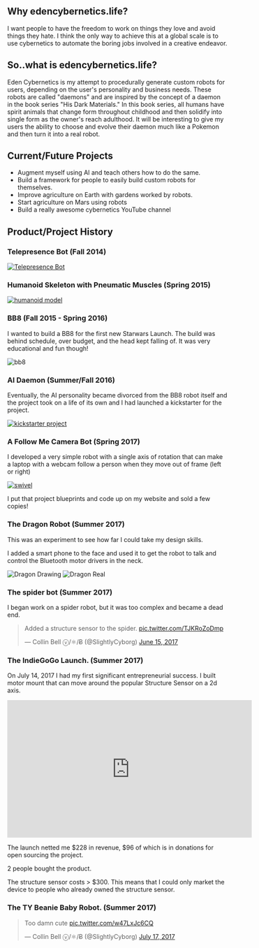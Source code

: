 ## Why edencybernetics.life?

I want people to have the freedom to work on things they love and avoid things they hate. I think the only way to achieve this at a global scale is to use cybernetics to automate the boring jobs involved in a creative endeavor. 

## So..what is edencybernetics.life?

Eden Cybernetics is my attempt to procedurally generate custom robots for users, depending on the user's personality and business needs. These robots are called "daemons" and are inspired by the concept of a daemon in the book series "His Dark Materials." In this book series, all humans have spirit animals that change form throughout childhood and then solidify into single form as the owner's reach adulthood. It will be interesting to give my users the ability to choose and evolve their daemon much like a Pokemon and then turn it into a real robot.

## Current/Future Projects

* Augment myself using AI and teach others how to do the same.
* Build a framework for people to easily build custom robots for themselves.
* Improve agriculture on Earth with gardens worked by robots.
* Start agriculture on Mars using robots
* Build a really awesome cybernetics YouTube channel

## Product/Project History

### Telepresence Bot (Fall 2014)

[![Telepresence Bot](pics/terminator.png "Telepresence")](https://www.youtube.com/watch?v=x-AWPga3eMs)

### Humanoid Skeleton with Pneumatic Muscles (Spring 2015)

[![humanoid model](pics/humanoid_demo.png "Humanoid")](https://www.youtube.com/watch?time_continue=17&v=7w53_cnqniA)

### BB8 (Fall 2015 - Spring 2016)

I wanted to build a BB8 for the first new Starwars Launch. The build was behind schedule, over budget, and the head kept falling of. It was very educational and fun though!

![bb8](pics/bb8.jpeg "bb8")

### AI Daemon (Summer/Fall 2016)

Eventually, the AI personality became divorced from the BB8 robot itself and the project took on a life of its own and I had launched a kickstarter for the project.

[![kickstarter project](pics/daemon_life_kickstarter.png "Kickstarter")](https://www.kickstarter.com/projects/748404476/import-soul-an-opensource-ai-dameon?ref=user_menu)

### A Follow Me Camera Bot (Spring 2017)

I developed a very simple robot with a single axis of rotation that can make a laptop with a webcam follow a person when they move out of frame (left or right)


[![swivel](pics/swivel.png "Swivel")](https://www.youtube.com/watch?v=Oq267ltnVC8)

I put that project blueprints and code up on my website and sold a few copies!


### The Dragon Robot (Summer 2017)

This was an experiment to see how far I could take my design skills.

I added a smart phone to the face and used it to get the robot to talk and control the Bluetooth motor drivers in the neck.

![Dragon Drawing](pics/dragon_drawing.png "Dragon Drawing")
![Dragon Real](pics/dragon_real.jpg "Dragon Real")


### The spider bot (Summer 2017)

I began work on a spider robot, but it was too complex and became a dead end.

<blockquote class="twitter-video" data-lang="en"><p lang="en" dir="ltr">Added a structure sensor to the spider. <a href="https://t.co/TJKRoZoDmp">pic.twitter.com/TJKRoZoDmp</a></p>&mdash; Collin Bell ⓥ/⚛/Ƀ (@SlightlyCyborg) <a href="https://twitter.com/SlightlyCyborg/status/875280630225002496">June 15, 2017</a></blockquote>
<script async src="//platform.twitter.com/widgets.js" charset="utf-8"></script>

### The IndieGoGo Launch. (Summer 2017)

On July 14, 2017 I had my first significant entrepreneurial success. I built motor mount that can move around the popular Structure Sensor on a 2d axis.

<iframe width="560" height="315" src="https://www.youtube.com/embed/ptE-CMaljYE" frameborder="0" allowfullscreen></iframe>

The launch netted me $228 in revenue, $96 of which is in donations for open sourcing the project. 

2 people bought the product.

The structure sensor costs > $300. This means that I could only market the device to people who already owned the structure sensor.

### The TY Beanie Baby Robot. (Summer 2017)

<blockquote class="twitter-video" data-lang="en"><p lang="en" dir="ltr">Too damn cute <a href="https://t.co/w47LxJc6CQ">pic.twitter.com/w47LxJc6CQ</a></p>&mdash; Collin Bell ⓥ/⚛/Ƀ (@SlightlyCyborg) <a href="https://twitter.com/SlightlyCyborg/status/886793968872288260">July 17, 2017</a></blockquote>
<script async src="//platform.twitter.com/widgets.js" charset="utf-8"></script>


